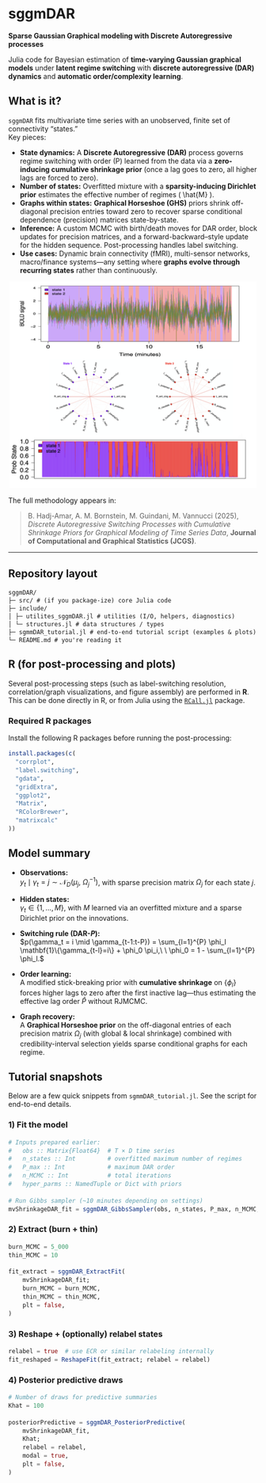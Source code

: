 # sggmDAR



**Sparse Gaussian Graphical modeling with Discrete Autoregressive processes**  

Julia code for Bayesian estimation of **time-varying Gaussian graphical models** under **latent regime switching** with **discrete autoregressive (DAR) dynamics** and **automatic order/complexity learning**.

## What is it?

`sggmDAR` fits multivariate time series with an unobserved, finite set of connectivity “states.”  
Key pieces:

- **State dynamics:** A **Discrete Autoregressive (DAR)** process governs regime switching with order \(P\) learned from the data via a **zero-inducing cumulative shrinkage prior** (once a lag goes to zero, all higher lags are forced to zero).
- **Number of states:** Overfitted mixture with a **sparsity-inducing Dirichlet prior** estimates the effective number of regimes \( \hat{M} \).
- **Graphs within states:** **Graphical Horseshoe (GHS)** priors shrink off-diagonal precision entries toward zero to recover sparse conditional dependence (precision) matrices state-by-state.
- **Inference:** A custom MCMC with birth/death moves for DAR order, block updates for precision matrices, and a forward-backward–style update for the hidden sequence. Post-processing handles label switching.
- **Use cases:** Dynamic brain connectivity (fMRI), multi-sensor networks, macro/finance systems—any setting where **graphs evolve through recurring states** rather than continuously.

<p align="center"> <img src="https://github.com/Beniamino92/sgmmDAR/blob/main/images/main.png" width="500"/> </p>



The full methodology appears in:

> B. Hadj-Amar, A. M. Bornstein, M. Guindani, M. Vannucci (2025), *Discrete Autoregressive Switching Processes with Cumulative Shrinkage Priors for Graphical Modeling of Time Series Data*, **Journal of Computational and Graphical Statistics (JCGS)**.

---

## Repository layout
```
sggmDAR/
├─ src/ # (if you package-ize) core Julia code
├─ include/
│ ├─ utilites_sggmDAR.jl # utilities (I/O, helpers, diagnostics)
│ └─ structures.jl # data structures / types
├─ sgmmDAR_tutorial.jl # end-to-end tutorial script (examples & plots)
└─ README.md # you're reading it
```

## R (for post-processing and plots)

Several post-processing steps (such as label-switching resolution, correlation/graph visualizations, and figure assembly) are performed in **R**.  
This can be done directly in R, or from Julia using the [`RCall.jl`](https://github.com/JuliaInterop/RCall.jl) package.

### Required R packages

Install the following R packages before running the post-processing:

```r
install.packages(c(
  "corrplot",
  "label.switching",
  "gdata",
  "gridExtra",
  "ggplot2",
  "Matrix",
  "RColorBrewer",
  "matrixcalc"
))
```



## Model summary 

- **Observations:**  
  $y_t \mid \gamma_t = j \sim \mathcal{N}_D(\mu_j,\ \Omega_j^{-1})$, with sparse precision matrix $\Omega_j$ for each state $j$.

- **Hidden states:**  
  $\gamma_t \in \{1,\dots,M\}$, with $M$ learned via an overfitted mixture and a sparse Dirichlet prior on the innovations.

- **Switching rule (DAR-$P$):**  
  $p(\gamma_t = i \mid \gamma_{t-1:t-P}) = \sum_{l=1}^{P} \phi_l \mathbf{1}\{\gamma_{t-l}=i\} + \phi_0 \pi_i,\ \ \phi_0 = 1 - \sum_{l=1}^{P} \phi_l.$


- **Order learning:**  
  A modified stick-breaking prior with **cumulative shrinkage** on $\{\phi_l\}$ forces higher lags to zero after the first inactive lag—thus estimating the effective lag order $\hat{P}$ without RJMCMC.

- **Graph recovery:**  
  A **Graphical Horseshoe prior** on the off-diagonal entries of each precision matrix $\Omega_j$ (with global & local shrinkage) combined with credibility-interval selection yields sparse conditional graphs for each regime.


## Tutorial snapshots

Below are a few quick snippets from `sgmmDAR_tutorial.jl`. See the script for end-to-end details.

### 1) Fit the model

```julia
# Inputs prepared earlier:
#   obs :: Matrix{Float64}  # T × D time series
#   n_states :: Int         # overfitted maximum number of regimes
#   P_max :: Int            # maximum DAR order
#   n_MCMC :: Int           # total iterations
#   hyper_parms :: NamedTuple or Dict with priors

# Run Gibbs sampler (~10 minutes depending on settings)
mvShrinkageDAR_fit = sggmDAR_GibbsSampler(obs, n_states, P_max, n_MCMC, hyper_parms)
```

### 2) Extract (burn + thin)

```julia
burn_MCMC = 5_000
thin_MCMC = 10

fit_extract = sggmDAR_ExtractFit(
    mvShrinkageDAR_fit;
    burn_MCMC = burn_MCMC,
    thin_MCMC = thin_MCMC,
    plt = false,
)
```

### 3) Reshape + (optionally) relabel states

```julia
relabel = true  # use ECR or similar relabeling internally
fit_reshaped = ReshapeFit(fit_extract; relabel = relabel)
```

### 4) Posterior predictive draws

```julia
# Number of draws for predictive summaries
Khat = 100

posteriorPredictive = sggmDAR_PosteriorPredictive(
    mvShrinkageDAR_fit,
    Khat;
    relabel = relabel,
    modal = true,
    plt = false,
)
```



